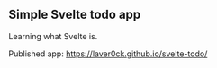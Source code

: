 ## Simple Svelte todo app
Learning what Svelte is.

Published app: https://laver0ck.github.io/svelte-todo/